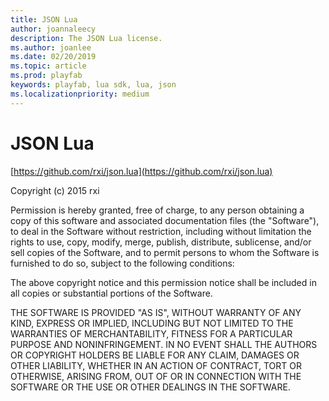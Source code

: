 ```yaml
---
title: JSON Lua
author: joannaleecy
description: The JSON Lua license.
ms.author: joanlee
ms.date: 02/20/2019
ms.topic: article
ms.prod: playfab
keywords: playfab, lua sdk, lua, json
ms.localizationpriority: medium
---
```


# JSON Lua

[https://github.com/rxi/json.lua](https://github.com/rxi/json.lua)

Copyright (c) 2015 rxi

Permission is hereby granted, free of charge, to any person obtaining a copy of
this software and associated documentation files (the "Software"), to deal in
the Software without restriction, including without limitation the rights to
use, copy, modify, merge, publish, distribute, sublicense, and/or sell copies
of the Software, and to permit persons to whom the Software is furnished to do
so, subject to the following conditions:

The above copyright notice and this permission notice shall be included in all
copies or substantial portions of the Software.

THE SOFTWARE IS PROVIDED "AS IS", WITHOUT WARRANTY OF ANY KIND, EXPRESS OR
IMPLIED, INCLUDING BUT NOT LIMITED TO THE WARRANTIES OF MERCHANTABILITY,
FITNESS FOR A PARTICULAR PURPOSE AND NONINFRINGEMENT. IN NO EVENT SHALL THE
AUTHORS OR COPYRIGHT HOLDERS BE LIABLE FOR ANY CLAIM, DAMAGES OR OTHER
LIABILITY, WHETHER IN AN ACTION OF CONTRACT, TORT OR OTHERWISE, ARISING FROM,
OUT OF OR IN CONNECTION WITH THE SOFTWARE OR THE USE OR OTHER DEALINGS IN THE
SOFTWARE.